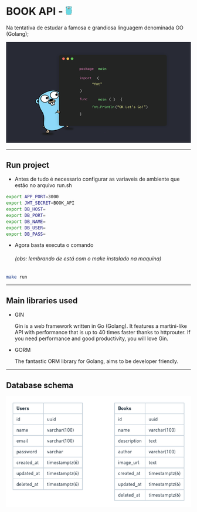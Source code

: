# BOOK API - <img src=".github/assets/golang-icon.png" alt="Golang" style="width: 18px"/>

Na tentativa de estudar a famosa e grandiosa linguagem denominada GO (Golang); 

<img src=".github/assets/golang.png" alt="Golang">

---

## Run project

* Antes de tudo é necessario configurar as variaveis de ambiente que estão no arquivo <a src="https://github.com/Tharlys10/books-API/blob/main/run.sh">run.sh</a>

```sh
export APP_PORT=3000
export JWT_SECRET=BOOK_API
export DB_HOST=
export DB_PORT=
export DB_NAME=
export DB_USER=
export DB_PASS=
```

* Agora basta executa o comando <h6>(obs: lembrando de está com o make instalado na maquina)</h6>
```sh
make run
```

---

## Main libraries used

* <a src="https://github.com/gin-gonic/gin">GIN</a>

  Gin is a web framework written in Go (Golang). It features a martini-like API with performance that is up to 40 times faster thanks to httprouter. If you need performance and good productivity, you will love Gin.
  
* <a src="https://github.com/go-gorm/gorm">GORM</a>

  The fantastic ORM library for Golang, aims to be developer friendly.

---

## Database schema

<img src=".github/assets/books-db.png" alt="Database schema">